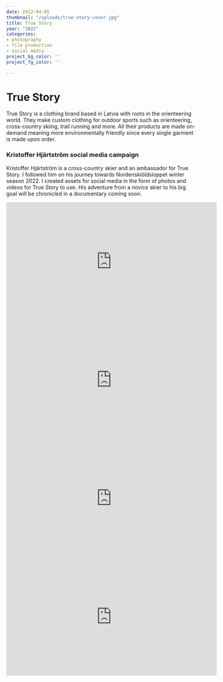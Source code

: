 ```yaml
---
date: 2022-04-05
thumbnail: "/uploads/true-story-cover.jpg"
title: True Story
year: "2022"
categories:
- photography
- film production
- social media
project_bg_color: ''
project_fg_color: ''

---
```

# True Story

True Story is a clothing brand based in Latvia with roots in the orienteering world. They make custom clothing for outdoor sports such as orienteering, cross-country skiing, trail running and more. All their products are made on-demand meaning more environmentally friendly since every single garment is made upon order.

### Kristoffer Hjärtström social media campaign

Kristoffer Hjärtström is a cross-country skier and an ambassador for True Story. I followed him on his journey towards Nordenskiöldsloppet winter season 2022. I created assets for social media in the form of photos and videos for True Story to use. His adventure from a novice skier to his big goal will be chronicled in a documentary coming soon.

<iframe width="560" height="315" src="https://www.youtube.com/embed/-QvXgAboZKo" title="YouTube video player" frameborder="0" allow="accelerometer; autoplay; clipboard-write; encrypted-media; gyroscope; picture-in-picture" allowfullscreen></iframe>

<iframe width="560" height="315" src="https://www.youtube.com/embed/iOME_wJZCcM" title="YouTube video player" frameborder="0" allow="accelerometer; autoplay; clipboard-write; encrypted-media; gyroscope; picture-in-picture" allowfullscreen></iframe>

<iframe width="560" height="315" src="https://www.youtube.com/embed/aH4CQzH-j5k" title="YouTube video player" frameborder="0" allow="accelerometer; autoplay; clipboard-write; encrypted-media; gyroscope; picture-in-picture" allowfullscreen></iframe>

<iframe width="560" height="315" src="https://www.youtube.com/embed/3btoKR281Lk" title="YouTube video player" frameborder="0" allow="accelerometer; autoplay; clipboard-write; encrypted-media; gyroscope; picture-in-picture" allowfullscreen></iframe>